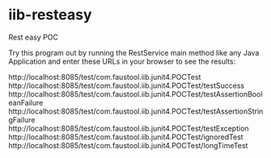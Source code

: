 # iib-resteasy
Rest easy POC

Try this program out by running the RestService main method like any Java Application and enter these URLs in your browser to see the results:

http://localhost:8085/test/com.faustool.iib.junit4.POCTest
http://localhost:8085/test/com.faustool.iib.junit4.POCTest/testSuccess
http://localhost:8085/test/com.faustool.iib.junit4.POCTest/testAssertionBooleanFailure
http://localhost:8085/test/com.faustool.iib.junit4.POCTest/testAssertionStringFailure
http://localhost:8085/test/com.faustool.iib.junit4.POCTest/testException
http://localhost:8085/test/com.faustool.iib.junit4.POCTest/ignoredTest
http://localhost:8085/test/com.faustool.iib.junit4.POCTest/longTimeTest